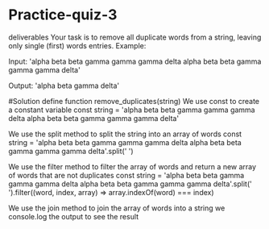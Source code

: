 # Practice-quiz-3
 deliverables
 Your task is to remove all duplicate words from a string, leaving only single (first) words entries.
Example:

Input:
'alpha beta beta gamma gamma gamma delta alpha beta beta gamma gamma gamma delta'

Output:
'alpha beta gamma delta'

#Solution
define function remove_duplicates(string)
We use const to create a constant variable
const string = 'alpha beta beta gamma gamma gamma delta alpha beta beta gamma gamma gamma delta'

We use the split method to split the string into an array of words
const string = 'alpha beta beta gamma gamma gamma delta alpha beta beta gamma gamma gamma delta'.split(' ')

We use the filter method to filter the array of words and return a new array of words that are not duplicates
const string = 'alpha beta beta gamma gamma gamma delta alpha beta beta gamma gamma gamma delta'.split(' ').filter((word, index, array) => array.indexOf(word) === index)

We use the join method to join the array of words into a string
we console.log the output to see the result